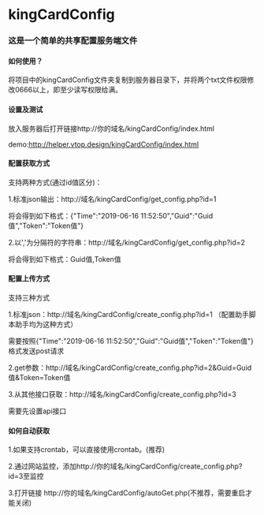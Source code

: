 # kingCardConfig
### 这是一个简单的共享配置服务端文件
#### 如何使用？
将项目中的kingCardConfig文件夹复制到服务器目录下，并将两个txt文件权限修改0666以上，即至少读写权限给满。
#### 设置及测试
放入服务器后打开链接http://你的域名/kingCardConfig/index.html

demo:http://helper.vtop.design/kingCardConfig/index.html
#### 配置获取方式
支持两种方式(通过id值区分)：

1.标准json输出：http://域名/kingCardConfig/get_config.php?id=1

将会得到如下格式：{"Time":"2019-06-16 11:52:50","Guid":"Guid值","Token":"Token值"}

2.以','为分隔符的字符串：http://域名/kingCardConfig/get_config.php?id=2

将会得到如下格式：Guid值,Token值

#### 配置上传方式
支持三种方式

1.标准json：http://域名/kingCardConfig/create_config.php?id=1 （配置助手脚本助手均为这种方式）

需要按照{"Time":"2019-06-16 11:52:50","Guid":"Guid值","Token":"Token值"}格式发送post请求

2.get参数：http://域名/kingCardConfig/create_config.php?id=2&Guid=Guid值&Token=Token值

3.从其他接口获取：http://域名/kingCardConfig/create_config.php?id=3

需要先设置api接口

#### 如何自动获取

1.如果支持crontab，可以直接使用crontab。(推荐)

2.通过网站监控，添加http://你的域名/kingCardConfig/create_config.php?id=3至监控

3.打开链接 http://你的域名/kingCardConfig/autoGet.php(不推荐，需要重启才能关闭)
